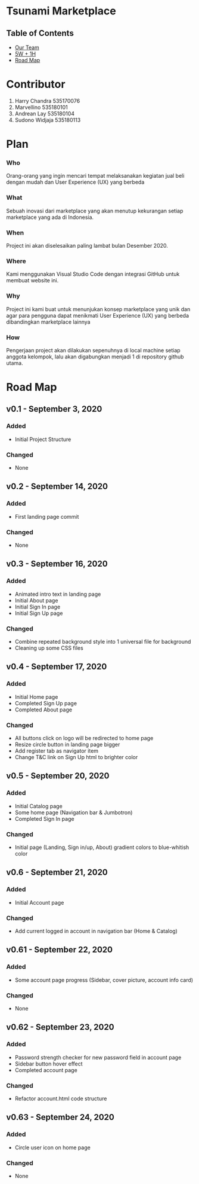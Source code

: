 # Tsunami Marketplace

## Table of Contents
- [Our Team](#contributor)
- [5W + 1H](#plan)
- [Road Map](#road-map)

# Contributor
1. Harry Chandra 535170076
2. Marvellino 535180101
3. Andrean Lay 535180104
4. Sudono Widjaja 535180113

# Plan
### Who
Orang-orang yang ingin mencari tempat melaksanakan kegiatan jual beli dengan mudah dan  User Experience (UX) yang berbeda
### What
Sebuah inovasi dari marketplace yang akan menutup kekurangan setiap marketplace yang ada di Indonesia.
### When
Project ini akan diselesaikan paling lambat bulan Desember 2020. 
### Where
Kami menggunakan Visual Studio Code dengan integrasi GitHub untuk membuat website ini.
### Why
Project ini kami buat untuk menunjukan konsep marketplace yang unik dan agar para pengguna dapat menikmati User Experience (UX) yang berbeda dibandingkan marketplace lainnya
### How
Pengerjaan project akan dilakukan sepenuhnya di local machine setiap anggota kelompok, lalu akan digabungkan menjadi 1 di repository github utama.

# Road Map
## v0.1 - September 3, 2020
### Added
- Initial Project Structure
### Changed
- None

## v0.2 - September 14, 2020
### Added
- First landing page commit
### Changed
- None

## v0.3 - September 16, 2020
### Added
- Animated intro text in landing page
- Initial About page
- Initial Sign In page
- Initial Sign Up page
### Changed
- Combine repeated background style into 1 universal file for background
- Cleaning up some CSS files

## v0.4 - September 17, 2020
### Added
- Initial Home page
- Completed Sign Up page
- Completed About page
### Changed
- All buttons click on logo will be redirected to home page
- Resize circle button in landing page bigger
- Add register tab as navigator item
- Change T&C link on Sign Up html to brighter color

## v0.5 - September 20, 2020
### Added
- Initial Catalog page
- Some home page (Navigation bar & Jumbotron)
- Completed Sign In page
 
### Changed
- Initial page (Landing, Sign in/up, About) gradient colors to blue-whitish color

## v0.6 - September 21, 2020
### Added
- Initial Account page
### Changed
- Add current logged in account in navigation bar (Home & Catalog)

## v0.61 - September 22, 2020
### Added
- Some account page progress (Sidebar, cover picture, account info card)
### Changed
- None

## v0.62 - September 23, 2020
### Added
- Password strength checker for new password field in account page
- Sidebar button hover effect
- Completed account page
### Changed
- Refactor account.html code structure

## v0.63 - September 24, 2020
### Added
- Circle user icon on home page
### Changed
- None






